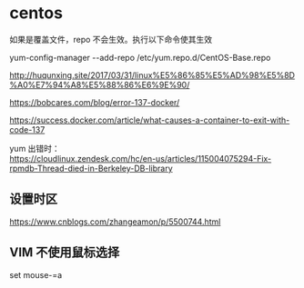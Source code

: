 # centos


如果是覆盖文件，repo 不会生效。执行以下命令使其生效

yum-config-manager --add-repo /etc/yum.repo.d/CentOS-Base.repo

http://huqunxing.site/2017/03/31/linux%E5%86%85%E5%AD%98%E5%8D%A0%E7%94%A8%E5%88%86%E6%9E%90/

https://bobcares.com/blog/error-137-docker/


https://success.docker.com/article/what-causes-a-container-to-exit-with-code-137

yum 出错时：  
https://cloudlinux.zendesk.com/hc/en-us/articles/115004075294-Fix-rpmdb-Thread-died-in-Berkeley-DB-library

## 设置时区  

https://www.cnblogs.com/zhangeamon/p/5500744.html


## VIM 不使用鼠标选择

set mouse-=a








